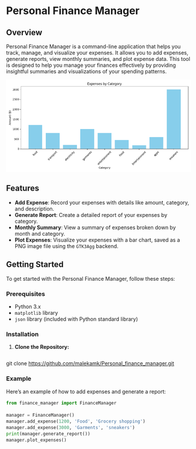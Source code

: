 # Personal Finance Manager

## Overview

Personal Finance Manager is a command-line application that helps you track, manage, and visualize your expenses. It allows you to add expenses, generate reports, view monthly summaries, and plot expense data. This tool is designed to help you manage your finances effectively by providing insightful summaries and visualizations of your spending patterns.

![Expense Visualization](expenses_by_category.png)  <!-- Image added here -->

## Features

- **Add Expense**: Record your expenses with details like amount, category, and description.
- **Generate Report**: Create a detailed report of your expenses by category.
- **Monthly Summary**: View a summary of expenses broken down by month and category.
- **Plot Expenses**: Visualize your expenses with a bar chart, saved as a PNG image file using the `GTK3Agg` backend.

## Getting Started

To get started with the Personal Finance Manager, follow these steps:

### Prerequisites

- Python 3.x
- `matplotlib` library
- `json` library (included with Python standard library)

### Installation

1. **Clone the Repository:**

   ```bash
git clone https://github.com/malekamk/Personal_finance_manager.git


### Example

Here’s an example of how to add expenses and generate a report:

```python
from finance_manager import FinanceManager

manager = FinanceManager()
manager.add_expense(1200, 'Food', 'Grocery shopping')
manager.add_expense(3000, 'Garments', 'sneakers')
print(manager.generate_report())
manager.plot_expenses()
